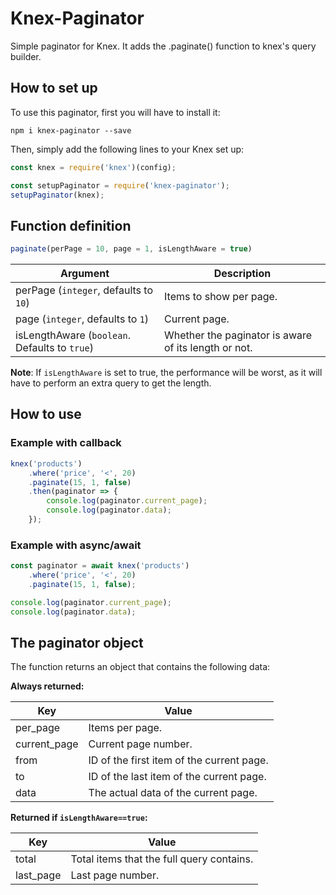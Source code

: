 # Knex-Paginator

Simple paginator for Knex. It adds the .paginate() function to knex's query builder.

## How to set up

To use this paginator, first you will have to install it:

```
npm i knex-paginator --save
```

Then, simply add the following lines to your Knex set up:

```javascript
const knex = require('knex')(config);

const setupPaginator = require('knex-paginator');
setupPaginator(knex);
```

## Function definition

```javascript
paginate(perPage = 10, page = 1, isLengthAware = true)
```

| Argument | Description |
| --- | --- |
| perPage (`integer`, defaults to `10`) | Items to show per page. |
| page (`integer`, defaults to `1`) | Current page. |
| isLengthAware (`boolean`. Defaults to `true`) | Whether the paginator is aware of its length or not. |

**Note**: If `isLengthAware` is set to true, the performance will be worst, as it will have to perform an extra query to get the length.

## How to use

### Example with callback
```javascript
knex('products')
    .where('price', '<', 20)
    .paginate(15, 1, false)
    .then(paginator => {
        console.log(paginator.current_page);
        console.log(paginator.data);
    });
```

### Example with async/await
```javascript
const paginator = await knex('products')
    .where('price', '<', 20)
    .paginate(15, 1, false);

console.log(paginator.current_page);
console.log(paginator.data);
```

## The paginator object

The function returns an object that contains the following data:

**Always returned:**

| Key | Value |
| --- | --- |
| per_page  | Items per page. |
| current_page | Current page number. |
| from | ID of the first item of the current page. |
| to | ID of the last item of the current page. |
| data | The actual data of the current page. |

**Returned if `isLengthAware==true`:**

| Key | Value |
| --- | --- |
| total | Total items that the full query contains. |
| last_page | Last page number. |
